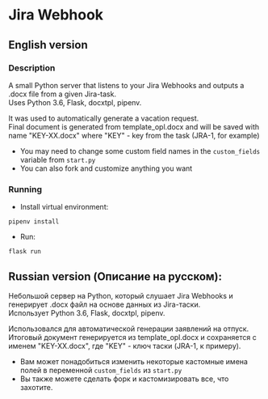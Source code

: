 # Jira Webhook

## English version

### Description

A small Python server that listens to your Jira Webhooks and outputs a .docx file from a given Jira-task.  
Uses Python 3.6, Flask, docxtpl, pipenv.

It was used to automatically generate a vacation request.  
Final document is generated from template_opl.docx and will be saved with name "KEY-XX.docx" where "KEY" - key from the task (JRA-1, for example)  

* You may need to change some custom field names in the `custom_fields` variable from `start.py`
* You can also fork and customize anything you want

### Running

* Install virtual environment:
```
pipenv install
```

* Run:
```
flask run
```


## Russian version (Описание на русском):

Небольшой сервер на Python, который слушает Jira Webhooks и генерирует .docx файл на основе данных из Jira-таски.  
Использует Python 3.6, Flask, docxtpl, pipenv.

Использовался для автоматической генерации заявлений на отпуск.  
Итоговый документ генерируется из template_opl.docx и сохраняется с именем "KEY-XX.docx", где "KEY" - ключ таски (JRA-1, к примеру).

* Вам может понадобиться изменить некоторые кастомные имена полей в переменной `custom_fields` из `start.py`
* Вы также можете сделать форк и кастомизировать все, что захотите.